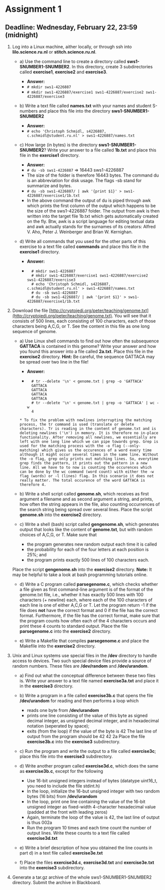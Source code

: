 # Assignment 1

## Deadline: Wednesday, February 22, 23:59 (midnight)

1. Log into a Linux machine, aither locally, or through ssh into **lilo.science.ru.nl** or **stitch.science.ru.nl**.

	* a) Use the command line to create a directory called **sws1-SNUMBER1-SNUMBER2**. In this directory, create 3 subdirectories called **exercise1**, **exercise2** and **exercise3**.
		* **Answer:**
		* `# mkdir sws1-4226887`
		* `# mkdir sws1-4226887/exercise1 sws1-4226887/exercise2 sws1-4226887/exercise3`

	* b) Write a text file called **names.txt** with your names and student S-numbers and place this file into the directory **sws1-SNUMBER1-SNUMBER2**
		* **Answer:**
		* `# echo 'Christoph Schmidl, s4226887, c.schmidl@student.ru.nl' > sws1-4226887/names.txt`

	* c) How large (in bytes) is the directory **sws1-SNUMBER1-SNUMBER2**? Write your answer to a file called **1b.txt** and place this file in the **exercise1** directory.
		* **Answer:**
		* `# du -sb sws1-4226887` => 16443	sws1-4226887
		* The size of the folder is therefore 16443 bytes. The command du is an abbreviation for disk usage. The flags -sb stand for summarize and bytes.
		* `# du -sb sws1-4226887/ | awk '{print $1}' > sws1-4226887/exercise1/1b.txt`
		* In the above command the output of du is piped through awk which prints the first column of the output which happens to be the size of the sws1-4226887 folder. The output from awk is then written into the target file 1b.txt which gets automatically created on the fly. Btw, awk is a script language for editing textual data and awk actually stands for the surnames of its creators: Alfred V. Aho, Peter J. Weinberger and Brian W. Kernighan.

	* d) Write all commands that you used for the other parts of this exercise to a text file called **commands** and place this file in the **exercise1** directory.
		+ **Answer:**
		* ```
			# mkdir sws1-4226887
			# mkdir sws1-4226887/exercise1 sws1-4226887/exercise2 sws1-4226887/exercise3
			# echo 'Christoph Schmidl, s4226887, c.schmidl@student.ru.nl' > sws1-4226887/names.txt
			# du -sb sws1-4226887
			# du -sb sws1-4226887/ | awk '{print $1}' > sws1-4226887/exercise1/1b.txt
			```

2. Download the file [http://cryptojedi.org/peter/teaching/genome.txt](http://cryptojedi.org/peter/teaching/genome.txt). You will see that it consists of 500 lines, each consisting of 100 characters, each of those characters being A,C,G, or T. See the content in this file as one long sequence of genome.

	* a) Use Linux shell commands to find out how often the subsequence **GATTACA** is contained in this genome? Write your answer and how you found this answer into a file called **2a.txt**. Place this file in the **exercise2** directory. **Hint:** Be careful, the sequence GATTACA may be spread over two line in the file!
		* **Answer:**
		* ```
			# tr --delete '\n' < genome.txt | grep -o 'GATTACA'
			GATTACA
			GATTACA
			GATTACA
			GATTACA
			# tr --delete '\n' < genome.txt | grep -o 'GATTACA' | wc -w
			4
		```
		* To fix the problem with newlines interrupting the matching process, the tr command is used (translate or delete characters). Tr is reading in the content of genome.txt and is deleting newlines ('\n') in memory. It is therefore no in-place functionality. After removing all newlines, we essentially are left with one long line which we can pipe towards grep. Grep is used for the matching process with the -o flag (--only-matching) which gives us the occurences of a word every time although it might occur several times in the same line. Without the -o flag, grep only prints out matching lines. So, everytime grep finds the pattern, it prints out the pattern in a new line. All we have to to now is counting the occurences which can be done by the wc command (word count) with either the -w flag (words) or -l (lines) flag. In this scenario it does not really matter. The total occurence of the word GATTACA is therefore 4. 

	* b) Write a shell script called **genome.sh**, which receives as first argument a filename and as second argument a string, and prints, how often the string appears in the file, also counting occurrences of the search string being spread over several lines. Place the script **genome.sh** into the **exercise2** directory.

	* c) Write a shell (bash) script called **gengenome.sh**, which generates output that looks like the content of **genome.txt**, but with random choices of A,C,G, or T. Make sure that 
		* the program generates new random output each time it is called
		* the probability for each of the four letters at each position is 25%; and
		* the program prints exactly 500 lines of 100 characters each.

	Place the script **gengenome.sh** into the **exercise2** directory. **Note:** It may be helpful to take a look at bash programming tutorials online.

	* d) Write a C program called **parsegenome.c**, which checks whether a file given as first command-line argument is of the format of the genome.txt file, i.e., whether it has exactly 500 lines with 100 characters (+ newline) each, where each of the 100 characters of each line is one of either A,C,G or T. Let the program return -1 if the file does **not** have the correct format and 0 if the file has the correct format. Furthermore, if the file has the correct format, make sure that the program counts how often each of the 4 characters occurs and print these 4 counts to standard output. Place the file **parsegenome.c** into the **exercise2** directory.

	* e) Write a Makefile that compiles **parsegenome.c** and place the Makefile into the **exercise2** directory.

3. Unix and Linux systems use special files in the **/dev** directory to handle access to devices. Two such special device files provide a source of random numbers. These files are **/dev/random** and **/dev/urandom**.

	* a) Find out what the conceptual difference between these two files is. Write your answer to a text file named **exercise3a.txt** and place it in the **exercise3** directory.

	* b) Write a program in a file called **exercise3b.c** that opens the file **/dev/urandom** for reading and then performs a loop which
		* reads one byte from **/dev/urandom**
		* prints one line consisting of the value of this byte as signed decimal integer, as unsigned decimal integer, and in hexadecimal notation (seperated by space);
		* exits (from the loop) if the value of the byte is 42
	The last line of output from the program should be 42 42 2a
	Place the file **exercise3b.c** into the **exercise3** subdirectory.

	* c) Run the program and write the output to a file called **exercise3c**; place this file into the **exercise3** subdirectory.

	* d) Write another program called **exercise3d.c**, which does the same as **exercise3b.c**, except for the following
		* Use 16-bit unsigned integers instead of bytes (datatype uint16_t, you need to include the file stdint.h)
		* In the loop, initialize the 16-but unsigned integer with two random bytes (16 bits) from **/dev/urandom**
		* In the loop, print one line containing the value of the 16-bit unsigned integer as fixed-width 4-character hexadecimal value (padded at the front with leading zeros)
		* Again, terminate the loop of the value is 42, the last line of output is thus 002a
		* Run the program 10 times and each time count the number of output lines. Write these counts to a text file called **exercise3d.txt**
	* e) Write a brief description of how you obtained the line counts in part d) in a text file called **exercise3e.txt**
	
	* f) Place the files **exercise3d.c**, **exercise3d.txt** and **exercise3e.txt** into the **exercise3** subdirectory.

4. Generate a tar.gz archive of the whole sws1-SNUMBER1-SNUMBER2 directory. Submit the archive in Blackboard.		











